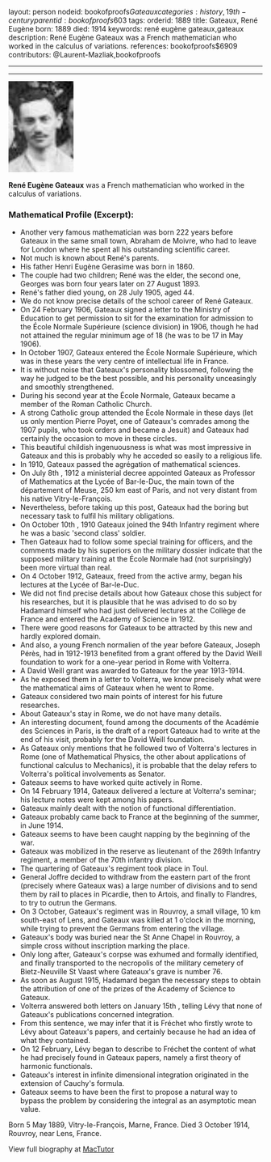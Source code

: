 layout: person
nodeid: bookofproofs$Gateaux
categories: history,19th-century
parentid: bookofproofs$603
tags: 
orderid: 1889
title: Gateaux, René Eugène
born: 1889
died: 1914
keywords: rené eugène gateaux,gateaux
description: René Eugène Gateaux was a French mathematician who worked in the calculus of variations.
references: bookofproofs$6909
contributors: @Laurent-Mazliak,bookofproofs

---



---

![Gateaux.jpg](https://github.com/bookofproofs/bookofproofs.github.io/blob/main/_sources/_assets/images/portraits/Gateaux.jpg?raw=true)

**René Eugène Gateaux** was a French mathematician who worked in the calculus of variations.

### Mathematical Profile (Excerpt):
* Another very famous mathematician was born 222 years before Gateaux in the same small town, Abraham de Moivre, who had to leave for London where he spent all his outstanding scientific career.
* Not much is known about René's parents.
* His father Henri Eugène Gerasime was born in 1860.
* The couple had two children; René was the elder, the second one, Georges was born four years later on 27 August 1893.
* René's father died young, on 28 July 1905, aged 44.
* We do not know precise details of the school career of René Gateaux.
* On 24 February 1906, Gateaux signed a letter to the Ministry of Education to get permission to sit for the examination for admission to the École Normale Supérieure (science division) in 1906, though he had not attained the regular minimum age of 18 (he was to be 17 in May 1906).
* In October 1907, Gateaux entered the École Normale Supérieure, which was in these years the very centre of intellectual life in France.
* It is without noise that Gateaux's personality blossomed, following the way he judged to be the best possible, and his personality unceasingly and smoothly strengthened.
* During his second year at the École Normale, Gateaux became a member of the Roman Catholic Church.
* A strong Catholic group attended the École Normale in these days (let us only mention Pierre Poyet, one of Gateaux's comrades among the 1907 pupils, who took orders and became a Jesuit) and Gateaux had certainly the occasion to move in these circles.
* This beautiful childish ingenuousness is what was most impressive in Gateaux and this is probably why he acceded so easily to a religious life.
* In 1910, Gateaux passed the agrégation of mathematical sciences.
* On July 8th , 1912 a ministerial decree appointed Gateaux as Professor of Mathematics at the Lycée of Bar-le-Duc, the main town of the département of Meuse, 250 km east of Paris, and not very distant from his native Vitry-le-François.
* Nevertheless, before taking up this post, Gateaux had the boring but necessary task to fulfil his military obligations.
* On October 10th , 1910 Gateaux joined the 94th  Infantry regiment where he was a basic 'second class' soldier.
* Then Gateaux had to follow some special training for officers, and the comments made by his superiors on the military dossier indicate that the supposed military training at the École Normale had (not surprisingly) been more virtual than real.
* On 4 October 1912, Gateaux, freed from the active army, began his lectures at the Lycée of Bar-le-Duc.
* We did not find precise details about how Gateaux chose this subject for his researches, but it is plausible that he was advised to do so by Hadamard himself who had just delivered lectures at the Collège de France and entered the Academy of Science in 1912.
* There were good reasons for Gateaux to be attracted by this new and hardly explored domain.
* And also, a young French normalien of the year before Gateaux, Joseph Pérès, had in 1912-1913 benefited from a grant offered by the David Weill foundation to work for a one-year period in Rome with Volterra.
* A David Weill grant was awarded to Gateaux for the year 1913-1914.
* As he exposed them in a letter to Volterra, we know precisely what were the mathematical aims of Gateaux when he went to Rome.
* Gateaux considered two main points of interest for his future researches.
* About Gateaux's stay in Rome, we do not have many details.
* An interesting document, found among the documents of the Académie des Sciences in Paris, is the draft of a report Gateaux had to write at the end of his visit, probably for the David Weill foundation.
* As Gateaux only mentions that he followed two of Volterra's lectures in Rome (one of Mathematical Physics, the other about applications of functional calculus to Mechanics), it is probable that the delay refers to Volterra's political involvements as Senator.
* Gateaux seems to have worked quite actively in Rome.
* On 14 February 1914, Gateaux delivered a lecture at Volterra's seminar; his lecture notes were kept among his papers.
* Gateaux mainly dealt with the notion of functional differentiation.
* Gateaux probably came back to France at the beginning of the summer, in June 1914.
* Gateaux seems to have been caught napping by the beginning of the war.
* Gateaux was mobilized in the reserve as lieutenant of the 269th  Infantry regiment, a member of the 70th  infantry division.
* The quartering of Gateaux's regiment took place in Toul.
* General Joffre decided to withdraw from the eastern part of the front (precisely where Gateaux was) a large number of divisions and to send them by rail to places in Picardie, then to Artois, and finally to Flandres, to try to outrun the Germans.
* On 3 October, Gateaux's regiment was in Rouvroy, a small village, 10 km south-east of Lens, and Gateaux was killed at 1 o'clock in the morning, while trying to prevent the Germans from entering the village.
* Gateaux's body was buried near the St Anne Chapel in Rouvroy, a simple cross without inscription marking the place.
* Only long after, Gateaux's corpse was exhumed and formally identified, and finally transported to the necropolis of the military cemetery of Bietz-Neuville St Vaast where Gateaux's grave is number 76.
* As soon as August 1915, Hadamard began the necessary steps to obtain the attribution of one of the prizes of the Academy of Science to Gateaux.
* Volterra answered both letters on January 15th , telling Lévy that none of Gateaux's publications concerned integration.
* From this sentence, we may infer that it is Fréchet who firstly wrote to Lévy about Gateaux's papers, and certainly because he had an idea of what they contained.
* On 12 February, Lévy began to describe to Fréchet the content of what he had precisely found in Gateaux papers, namely a first theory of harmonic functionals.
* Gateaux's interest in infinite dimensional integration originated in the extension of Cauchy's formula.
* Gateaux seems to have been the first to propose a natural way to bypass the problem by considering the integral as an asymptotic mean value.

Born 5 May 1889, Vitry-le-François, Marne, France. Died 3 October 1914, Rouvroy, near Lens, France.

View full biography at [MacTutor](https://mathshistory.st-andrews.ac.uk/Biographies/Gateaux/)

